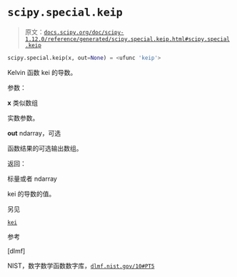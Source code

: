 # `scipy.special.keip`

> 原文：[`docs.scipy.org/doc/scipy-1.12.0/reference/generated/scipy.special.keip.html#scipy.special.keip`](https://docs.scipy.org/doc/scipy-1.12.0/reference/generated/scipy.special.keip.html#scipy.special.keip)

```py
scipy.special.keip(x, out=None) = <ufunc 'keip'>
```

Kelvin 函数 kei 的导数。

参数：

**x** 类似数组

实数参数。

**out** ndarray，可选

函数结果的可选输出数组。

返回：

标量或者 ndarray

kei 的导数的值。

另见

[`kei`](https://docs.scipy.org/doc/scipy-1.12.0/reference/generated/scipy.special.kei.html#scipy.special.kei "scipy.special.kei")

参考

[dlmf]

NIST，数字数学函数数字库，[`dlmf.nist.gov/10#PT5`](https://dlmf.nist.gov/10#PT5)
